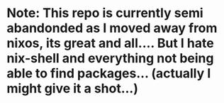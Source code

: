# Note: This repo is currently semi abandonded as I moved away from nixos, its great and all.... But I hate nix-shell and everything not being able to find packages... (actually I might give it a shot...)
